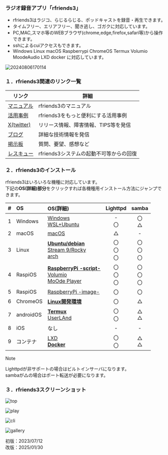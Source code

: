 ### ラジオ録音アプリ「rfriends3」  
  
* rfriends3はラジコ、らじるらじる、ポッドキャストを録音・再生できます。
* タイムフリー、エリアフリー、聞き逃し、ゴガクに対応しています。  
* PC,MAC,スマホ等のWEBブラウザ(chrome,edge,firefox,safari等)から操作できます。
* sshによるcuiアクセスもできます。
* Windows Linux macOS Raspberrypi ChromeOS Termux Volumio MoodeAudio LXD docker に対応しています。  
  
![20240806170114](https://github.com/user-attachments/assets/2c40c57d-7ae4-4eee-811e-cb6c28f112f0)   
  
### １．rfriends3関連のリンク一覧    
  
|リンク|詳細|  
|---|---|  
|[マニュアル](manual/index.html)|rfriends3のマニュアル|  
|[活用事例](https://rfriends.hatenablog.com/entry/2024/08/14/113233)|rfriends3をもっと便利にする活用事例|  
|[X(twitter)](https://twitter.com/rfriends2017)|リリース情報、障害情報、TIPS等を発信|  
|[ブログ](https://rfriends.hatenablog.com/)|詳細な技術情報を発信|  
|[掲示板](http://ceres.s501.xrea.com/wforum/wforum.cgi)|質問、要望、感想など|  
|[レスキュー](manual/rescue.html)|rfriends3システムの起動不可等からの回復|  
  
### ２．rfriends3のインストール  
  
rfriends3はいろいろな機種に対応しています。  
下記の**OS(詳細)部分**をクリックすれば各機種用インストール方法にジャンプできます。  　

|#  |OS        |OS(詳細)| Lighttpd|samba|
|:--:|:------  | :-------------------------------------- |:--:|:--:| 
| 1| Windows   |[Windows](distro/windows.md)<br>[WSL+Ubuntu](distro/wsl.md)|-<br>〇|〇<br>△| 
| 2| macOS     |[macOS](distro/macos.md)|△|-|
| 3| Linux     |[**Ubuntu/debian**](distro/rfriends3_core.md)<br>[Stream 9/Rocky](distro/rfriends3_core.md)<br>[arch](distro/rfriends3_core.md)|〇<br>〇<br>〇|〇<br>〇<br>〇|  
| 4| RaspiOS   |[**RaspberryPi -script-**](distro/raspberrypi.md)<br>[Volumio](distro/volumio.md)<br>[MoOde Player](distro/moode.md)|〇<br>〇<br>〇|〇<br>〇<br>〇|  
| 5| RaspiOS   |[RaspberryPi -image-](distro/raspi_image.md)|〇|〇|  
| 6| ChromeOS  |[**Linux開発環境**](distro/chromeos.md)|〇|△|  
| 7| androidOS |[**Termux**](distro/termux.md)<br>[UserLAnd](distro/userland.md)|〇<br>〇|△<br>△|  
| 8| iOS       |なし|-|-| 
| 9| コンテナ   |[LXD](distro/lxd.md)<br>[**Docker**](distro/docker.md)|〇<br>〇|△<br>△|  
  
> [!NOTE]
> Lighttpdが非サポートの場合はビルトインサーバになります。  
> sambaが△の場合はポート転送が必要になります。  
  
### ３．rfriends3スクリーンショット  
  
![top](https://github.com/user-attachments/assets/5d621f57-425f-4fcd-9448-a816ededd8dc)
  
![play](https://github.com/user-attachments/assets/8bf5cdd9-9702-412b-8165-8cbab928941a)
  
![cli](https://github.com/user-attachments/assets/3e0df727-f70d-4e05-82b2-2b502c56b993)
  
![gallery](https://github.com/user-attachments/assets/fed28352-0636-472e-9015-51abea05e17a)  
  
初版：2023/07/12  
改版：2025/01/30  
  
